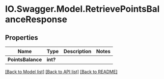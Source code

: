 # IO.Swagger.Model.RetrievePointsBalanceResponse
## Properties

Name | Type | Description | Notes
------------ | ------------- | ------------- | -------------
**PointsBalance** | **int?** |  | 

[[Back to Model list]](../README.md#documentation-for-models) [[Back to API list]](../README.md#documentation-for-api-endpoints) [[Back to README]](../README.md)

